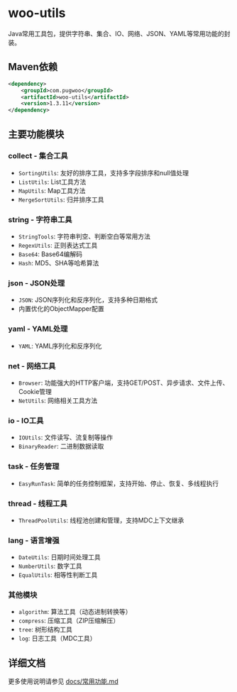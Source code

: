 # woo-utils

Java常用工具包，提供字符串、集合、IO、网络、JSON、YAML等常用功能的封装。

## Maven依赖

```xml
<dependency>
    <groupId>com.pugwoo</groupId>
    <artifactId>woo-utils</artifactId>
    <version>1.3.11</version>
</dependency>
```

## 主要功能模块

### collect - 集合工具
- `SortingUtils`: 友好的排序工具，支持多字段排序和null值处理
- `ListUtils`: List工具方法
- `MapUtils`: Map工具方法  
- `MergeSortUtils`: 归并排序工具

### string - 字符串工具
- `StringTools`: 字符串判空、判断空白等常用方法
- `RegexUtils`: 正则表达式工具
- `Base64`: Base64编解码
- `Hash`: MD5、SHA等哈希算法

### json - JSON处理
- `JSON`: JSON序列化和反序列化，支持多种日期格式
- 内置优化的ObjectMapper配置

### yaml - YAML处理  
- `YAML`: YAML序列化和反序列化

### net - 网络工具
- `Browser`: 功能强大的HTTP客户端，支持GET/POST、异步请求、文件上传、Cookie管理
- `NetUtils`: 网络相关工具方法

### io - IO工具
- `IOUtils`: 文件读写、流复制等操作
- `BinaryReader`: 二进制数据读取

### task - 任务管理
- `EasyRunTask`: 简单的任务控制框架，支持开始、停止、恢复、多线程执行

### thread - 线程工具  
- `ThreadPoolUtils`: 线程池创建和管理，支持MDC上下文继承

### lang - 语言增强
- `DateUtils`: 日期时间处理工具
- `NumberUtils`: 数字工具
- `EqualUtils`: 相等性判断工具

### 其他模块
- `algorithm`: 算法工具（动态进制转换等）
- `compress`: 压缩工具（ZIP压缩解压）  
- `tree`: 树形结构工具
- `log`: 日志工具（MDC工具）

## 详细文档

更多使用说明请参见 [docs/常用功能.md](docs/常用功能.md)
